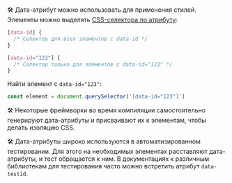 🛠 Дата-атрибут можно использовать для применения стилей. Элементы можно выделять [CSS-селектора по атрибуту](/css/attribute-selector/):

```css
[data-id] {
  /* Селектор для всех элементов с data-id */
}

[data-id="123"] {
  /* Селектор только для элементов с data-id="123" */
}
```

Найти элемент с `data-id="123"`:

```js
const element = document.querySelector('[data-id="123"]')
```

🛠 Некоторые фреймворки во время компиляции самостоятельно генерируют дата-атрибуты и присваивают их к элементам, чтобы делать изоляцию CSS.

🛠 Дата-атрибуты широко используются в автоматизированном тестировании. Для этого на необходимых элементах расставляют дата-атрибуты, и тест обращается к ним. В документациях к различным библиотекам для тестирования часто можно встретить атрибут `data-testid`.
